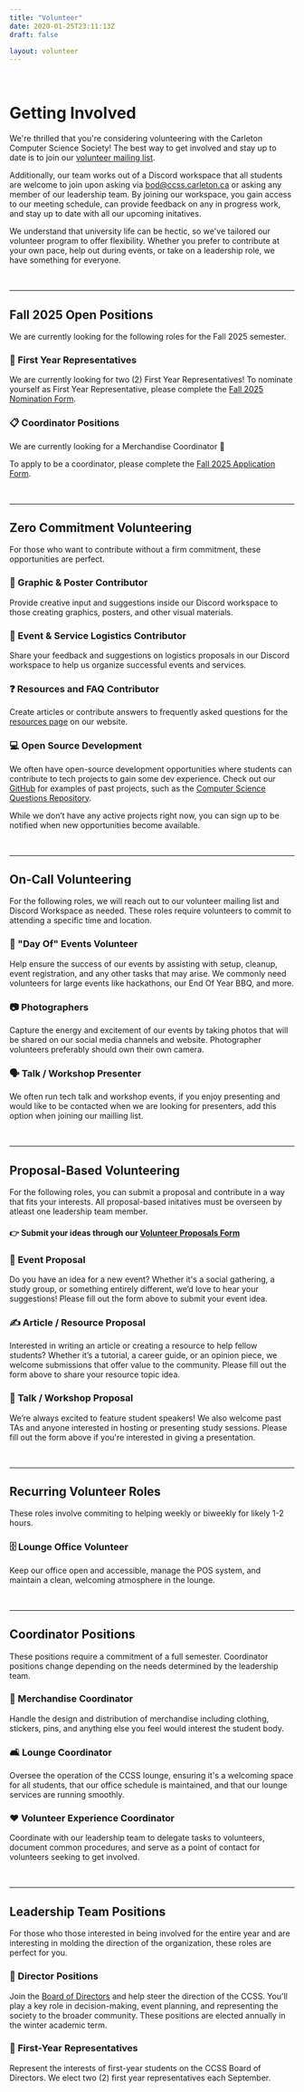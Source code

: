 ```yaml
---
title: "Volunteer"
date: 2020-01-25T23:11:13Z
draft: false

layout: volunteer
---
```


<br/>

<h1>Getting Involved</h1>

We're thrilled that you're considering volunteering with the Carleton Computer Science Society! The best way to get involved and stay up to date is to join our [volunteer mailing list](https://forms.gle/pcZDc6MnPmd6X3tZ6).

Additionally, our team works out of a Discord workspace that all students are welcome to join upon asking via [bod@ccss.carleton.ca](#email) or asking any member of our leadership team. By joining our workspace, you gain access to our meeting schedule, can provide feedback on any in progress work, and stay up to date with all our upcoming initatives.

We understand that university life can be hectic, so we've tailored our volunteer program to offer flexibility. Whether you prefer to contribute at your own pace, help out during events, or take on a leadership role, we have something for everyone.

<br/>
<hr/>

## Fall 2025 Open Positions

We are currently looking for the following roles for the Fall 2025 semester.

### 🌟 First Year Representatives

We are currently looking for two (2) First Year Representatives! To nominate yourself as First Year Representative, please complete the  [Fall 2025 Nomination Form](https://forms.gle/1zSHkwBnyRfU7JVf7).

### 📋 Coordinator Positions
We are currently looking for a Merchandise Coordinator 👕 

To apply to be a coordinator, please complete the [Fall 2025 Application Form](https://forms.gle/iD9DAEtLbyn3YK7R6).

<br>
<hr>

## Zero Commitment Volunteering

For those who want to contribute without a firm commitment, these opportunities are perfect.

### 🎨 Graphic & Poster Contributor

Provide creative input and suggestions inside our Discord workspace to those creating graphics, posters, and other visual materials. 
  
### 🎉 Event & Service Logistics Contributor

Share your feedback and suggestions on logistics proposals in our Discord workspace to help us organize successful events and services.

### ❓ Resources and FAQ Contributor

Create articles or contribute answers to frequently asked questions for the [resources page](https://ccss.carleton.ca/resources/) on our website.

### 💻 Open Source Development
We often have open-source development opportunities where students can contribute to tech projects to gain some dev experience. Check out our [GitHub](https://github.com/CarletonComputerScienceSociety) for examples of past projects, such as the [Computer Science Questions Repository](https://questions.carletoncomputerscience.ca/comp2804).

While we don’t have any active projects right now, you can sign up to be notified when new opportunities become available.

<br/>
<hr/>

## On-Call Volunteering

For the following roles, we will reach out to our volunteer mailing list and Discord Workspace as needed. These roles require volunteers to commit to attending a specific time and location.

### 📅 "Day Of" Events Volunteer

Help ensure the success of our events by assisting with setup, cleanup, event registration, and any other tasks that may arise. We commonly need volunteers for large events like hackathons, our End Of Year BBQ, and more.

### 📷 Photographers

Capture the energy and excitement of our events by taking photos that will be shared on our social media channels and website. Photographer volunteers preferably should own their own camera.

### 🗣️ Talk / Workshop Presenter

We often run tech talk and workshop events, if you enjoy presenting and would like to be contacted when we are looking for presenters, add this option when joining our mailling list.

<br/>
<hr/>

## Proposal-Based Volunteering

For the following roles, you can submit a proposal and contribute in a way that fits your interests. All proposal-based initatives must be overseen by atleast one leadership team member.

#### 👉 Submit your ideas through our [Volunteer Proposals Form](https://forms.gle/mUNp93kQgRR4kkQ6A)

### 🥳 Event Proposal

Do you have an idea for a new event? Whether it's a social gathering, a study group, or something entirely different, we’d love to hear your suggestions! Please fill out the form above to submit your event idea.

### ✍️ Article / Resource Proposal

Interested in writing an article or creating a resource to help fellow students? Whether it’s a tutorial, a career guide, or an opinion piece, we welcome submissions that offer value to the community. Please fill out the form above to share your resource topic idea.

### 🎤 Talk / Workshop Proposal

We’re always excited to feature student speakers! We also welcome past TAs and anyone interested in hosting or presenting study sessions. Please fill out the form above if you're interested in giving a presentation.

<br/>
<hr/>

## Recurring Volunteer Roles

These roles involve commiting to helping weekly or biweekly for likely 1-2 hours.

### 🗄️ Lounge Office Volunteer

Keep our office open and accessible, manage the POS system, and maintain a clean, welcoming atmosphere in the lounge.

<br/>
<hr/>

## Coordinator Positions

These positions require a commitment of a full semester. Coordinator positions change depending on the needs determined by the leadership team.

### 👕 Merchandise Coordinator

Handle the design and distribution of merchandise including clothing, stickers, pins, and anything else you feel would interest the student body.

### 🛋️ Lounge Coordinator

Oversee the operation of the CCSS lounge, ensuring it's a welcoming space for all students, that our office schedule is maintained, and that our lounge services are running smoothly.

### ❤️ Volunteer Experience Coordinator

Coordinate with our leadership team to delegate tasks to volunteers, document common procedures, and serve as a point of contact for volunteers seeking to get involved.

<br/>
<hr/>

## Leadership Team Positions

For those who those interested in being involved for the entire year and are interesting in molding the direction of the organization, these roles are perfect for you.

### 📢 Director Positions

Join the [Board of Directors](../about/team/) and help steer the direction of the CCSS. You'll play a key role in decision-making, event planning, and representing the society to the broader community. These positions are elected annually in the winter academic term.

### 🌟 First-Year Representatives

Represent the interests of first-year students on the CCSS Board of Directors. We elect two (2) first year representatives each September.

<br/>
